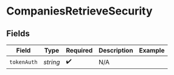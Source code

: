 # CompaniesRetrieveSecurity


## Fields

| Field              | Type               | Required           | Description        | Example            |
| ------------------ | ------------------ | ------------------ | ------------------ | ------------------ |
| `tokenAuth`        | *string*           | :heavy_check_mark: | N/A                |                    |
